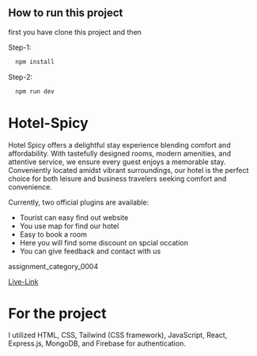 ## How to run this project
first you have clone this project and then

Step-1:
```bash
  npm install
```
Step-2:
```bash
  npm run dev
```

# Hotel-Spicy

Hotel Spicy offers a delightful stay experience blending comfort and affordability. With tastefully designed rooms, modern amenities, and attentive service, we ensure every guest enjoys a memorable stay. Conveniently located amidst vibrant surroundings, our hotel is the perfect choice for both leisure and business travelers seeking comfort and convenience.

Currently, two official plugins are available:

- Tourist can easy find out website
- You use map for find our hotel
- Easy to book a room 
- Here you will find some discount on spcial occation
- You can give feedback and contact with us

 assignment_category_0004

[Live-Link](https://hotel-spicy.netlify.app/) 

# For the project 
I utilized HTML, CSS, Tailwind (CSS framework), JavaScript,
React, Express.js, MongoDB, and Firebase for authentication.

